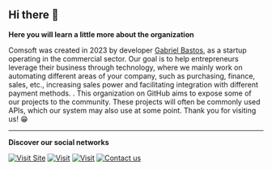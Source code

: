 ## Hi there 👋


**Here you will learn a little more about the organization**

Comsoft was created in 2023 by developer [Gabriel Bastos](https://github.com/), as a startup operating in the commercial sector. Our goal is to help entrepreneurs leverage their business through technology, where we mainly work on automating different areas of your company, such as purchasing, finance, sales, etc., increasing sales power and facilitating integration with different payment methods. . This organization on GitHub aims to expose some of our projects to the community. These projects will often be commonly used APIs, which our system may also use at some point. Thank you for visiting us! 😁

-----------------
**Discover our social networks**


[![Visit Site](https://img.icons8.com/color/48/internet--v1.png)](https://www.comsoft.com.br/)
[![Visit](https://img.icons8.com/color/48/instagram-new--v1.png)](https://www.instagram.com/comsoft_inovacoes)
[![Visit](https://img.icons8.com/color/48/linkedin.png)](https://www.linkedin.com/company/comsoft-inovacoes)
[![Contact us](https://img.icons8.com/color/48/whatsapp--v1.png)](https://api.whatsapp.com/send/?phone=5583996756668&text&type=phone_number&app_absent=0)
